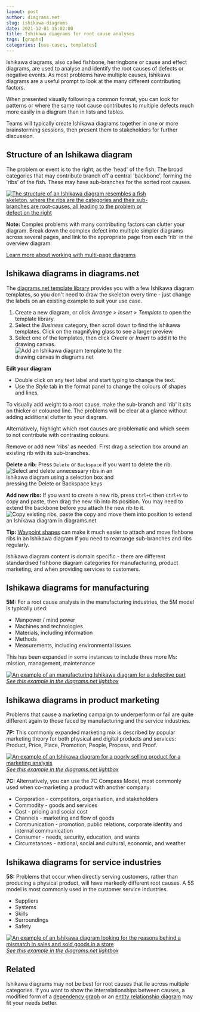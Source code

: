 ```yaml
---
layout: post
author: diagrams.net
slug: ishikawa-diagrams
date: 2021-12-01 15:02:00
title: Ishikawa diagrams for root cause analyses
tags: [graphs]
categories: [use-cases, templates]
--- 
```


Ishikawa diagrams, also called fishbone, herringbone or cause and effect diagrams, are used to analyse and identify the root causes of defects or negative events. As most problems have multiple causes, Ishikawa diagrams are a useful prompt to look at the many different contributing factors. 

When presented visually following a common format, you can look for patterns or where the same root cause contributes to multiple defects much more easily in a diagram than in lists and tables. 

Teams will typically create Ishikawa diagrams together in one or more brainstorming sessions, then present them to stakeholders for further discussion.

## Structure of an Ishikawa diagram

The problem or event is to the right, as the 'head' of the fish. The broad categories that may contribute branch off a central 'backbone', forming the 'ribs' of the fish. These may have sub-branches for the sorted root causes.

[<img src="/assets/img/blog/ishikawa-example.png" style="width=100%;max-width:400px;height:auto;" alt="The structure of an Ishikawa diagram resembles a fish skeleton, where the ribs are the categories and their sub-branches are root-causes, all leading to the problem or defect on the right">](https://viewer.diagrams.net/?lightbox=1&highlight=0000ff&edit=_blank&layers=1&nav=1&page=3&title=#Uhttps%3A%2F%2Fraw.githubusercontent.com%2Fjgraph%2Fdrawio-diagrams%2Fmaster%2Fblog%2Fishikawa-diagram-examples.drawio)

**Note:** Complex problems with many contributing factors can clutter your diagram. Break down the complex defect into multiple simpler diagrams across several pages, and link to the appropriate page from each 'rib' in the overview diagram.

[Learn more about working with multi-page diagrams](/blog/multiple-page-diagrams.html)

## Ishikawa diagrams in diagrams.net

The [diagrams.net template library](/blog/template-diagrams.html) provides you with a few Ishikawa diagram templates, so you don't need to draw the skeleton every time - just change the labels on an existing example to suit your use case. 

1. Create a new diagram, or click _Arrange > Insert > Template_ to open the template library.
2. Select the _Business_ category, then scroll down to find the Ishikawa templates. Click on the magnifying glass to see a larger preview. 
3. Select one of the templates, then click _Create_ or _Insert_ to add it to the drawing canvas.
<br /><img src="/assets/img/blog/template-ishikawa-insert.png" style="width=100%;max-width:300px;height:auto;" alt="Add an Ishikawa diagram template to the drawing canvas in diagrams.net">

**Edit your diagram** 

* Double click on any text label and start typing to change the text.
* Use the _Style_ tab in the format panel to change the colours of shapes and lines.

To visually add weight to a root cause, make the sub-branch and 'rib' it sits on thicker or coloured line. The problems will be clear at a glance without adding additional clutter to your diagram.

Alternatively, highlight which root causes are problematic and which seem to not contribute with contrasting colours.

Remove or add new 'ribs' as needed. First drag a selection box around an existing rib with its sub-branches. 

**Delete a rib:** Press ``Delete`` or ``Backspace`` if you want to delete the rib.
<br /><img src="/assets/img/blog/ishikawa-delete-rib.gif" style="width=100%;max-width:300px;height:auto;" alt="Select and delete unnecessary ribs in an Ishikawa diagram using a selection box and pressing the Delete or Backspace keys">

**Add new ribs:** If you want to create a new rib, press ``Ctrl+C`` then ``Ctrl+V`` to copy and paste, then drag the new rib into its position. You may need to extend the backbone before you attach the new rib to it. 
<br /><img src="/assets/img/blog/ishikawa-add-rib.gif" style="width=100%;max-width:600px;height:auto;" alt="Copy existing ribs, paste the copy and move them into position to extend an Ishikawa diagram in diagrams.net">

**Tip:** [Waypoint shapes](/blog/waypoint-shape.html) can make it much easier to attach and move fishbone ribs in an Ishikawa diagram if you need to rearrange sub-branches and ribs regularly.

Ishikawa diagram content is domain specific - there are different standardised fishbone diagram categories for manufacturing, product marketing, and when providing services to customers.

## Ishikawa diagrams for manufacturing

**5M:** For a root cause analysis in the manufacturing industries, the 5M model is typically used:

* Manpower / mind power
* Machines and technologies
* Materials, including information
* Methods
* Measurements, including environmental issues

This has been expanded in some instances to include three more Ms: mission, management, maintenance

[<img src="/assets/img/blog/ishikawa-example-manufacturing.png" style="width=100%;max-width:600px;height:auto;" alt="An example of an manufacturing Ishikawa diagram for a defective part">](https://viewer.diagrams.net/?lightbox=1&highlight=0000ff&edit=_blank&layers=1&nav=1&title=#Uhttps%3A%2F%2Fraw.githubusercontent.com%2Fjgraph%2Fdrawio-diagrams%2Fmaster%2Fblog%2Fishikawa-diagram-examples.drawio)
<br />[_See this example in the diagrams.net lightbox_](https://viewer.diagrams.net/?lightbox=1&highlight=0000ff&edit=_blank&layers=1&nav=1&title=#Uhttps%3A%2F%2Fraw.githubusercontent.com%2Fjgraph%2Fdrawio-diagrams%2Fmaster%2Fblog%2Fishikawa-diagram-examples.drawio)

## Ishikawa diagrams in product marketing

Problems that cause a marketing campaign to underperform or fail are quite different again to those faced by manufacturing and the service industries. 

**7P:** This commonly expanded marketing mix is described by popular marketing theory for both physical and digital products and services: Product, Price, Place, Promotion, People, Process, and Proof.

[<img src="/assets/img/blog/ishikawa-example-product-marketing.png" style="width=100%;max-width:500px;height:auto;" alt="An example of an Ishikawa diagram for a poorly selling product for a marketing analysis">](https://viewer.diagrams.net/?lightbox=1&highlight=0000ff&edit=_blank&layers=1&nav=1&page=2&title=#Uhttps%3A%2F%2Fraw.githubusercontent.com%2Fjgraph%2Fdrawio-diagrams%2Fmaster%2Fblog%2Fishikawa-diagram-examples.drawio)
<br />[_See this example in the diagrams.net lightbox_](https://viewer.diagrams.net/?lightbox=1&highlight=0000ff&edit=_blank&layers=1&nav=1&page=2&title=#Uhttps%3A%2F%2Fraw.githubusercontent.com%2Fjgraph%2Fdrawio-diagrams%2Fmaster%2Fblog%2Fishikawa-diagram-examples.drawio)

**7C:** Alternatively, you can use the 7C Compass Model, most commonly used when co-marketing a product with another company: 
* Corporation - competitors, organisation, and stakeholders
* Commodity - goods and services
* Cost - pricing and social cost
* Channels - marketing and flow of goods
* Communication - promotion, public relations, corporate identity and internal communication
* Consumer - needs, security, education, and wants
* Circumstances - national, social and cultural, economic, and weather

## Ishikawa diagrams for service industries

**5S:** Problems that occur when directly serving customers, rather than producing a physical product, will have markedly different root causes. A 5S model is most commonly used in the customer service industries.

* Suppliers
* Systems
* Skills
* Surroundings
* Safety

[<img src="/assets/img/blog/ishikawa-example-service-industry.png" style="width=100%;max-width:600px;height:auto;" alt="An example of an Ishikawa diagram looking for the reasons behind a mismatch in sales and sold goods in a store">](https://viewer.diagrams.net/?lightbox=1&highlight=0000ff&edit=_blank&layers=1&nav=1&page=1&title=#Uhttps%3A%2F%2Fraw.githubusercontent.com%2Fjgraph%2Fdrawio-diagrams%2Fmaster%2Fblog%2Fishikawa-diagram-examples.drawio)
<br />[_See this example in the diagrams.net lightbox_](https://viewer.diagrams.net/?lightbox=1&highlight=0000ff&edit=_blank&layers=1&nav=1&page=1&title=#Uhttps%3A%2F%2Fraw.githubusercontent.com%2Fjgraph%2Fdrawio-diagrams%2Fmaster%2Fblog%2Fishikawa-diagram-examples.drawio)


## Related

Ishikawa diagrams may not be best for root causes that lie across multiple categories. If you want to show the interrelationships between causes, a modified form of a [dependency graph](/blog/dependency-graphs.html) or an [entity relationship diagram](/blog/entity-relationship-tables.html) may fit your needs better.